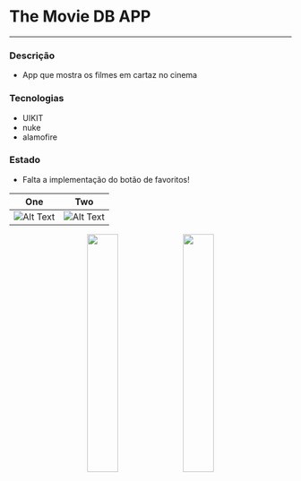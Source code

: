 # The Movie DB APP

---

### Descrição
- App que mostra os filmes em cartaz no cinema

### Tecnologias
- UIKIT
- nuke
- alamofire

### Estado
- Falta a implementação do botão de favoritos!

|   One   |  Two   |
| :---:|:---:
|![Alt Text](https://github.com/gaspar-d/TheMovieDB/blob/main/TheMovieDB_App/Resources/TheMovieDB.gif)|![Alt Text](https://github.com/gaspar-d/TheMovieDB/blob/main/TheMovieDB_App/Resources/TheMovieDB.gif)|



<p float="left" align="center" />
<img src="https://github.com/gaspar-d/TheMovieDB/blob/main/TheMovieDB_App/Resources/TheMovieDB.gif" width="33%" />
<img src="https://github.com/gaspar-d/TheMovieDB/blob/main/TheMovieDB_App/Resources/TheMovieDB.gif" width="33%" />
<p/>

